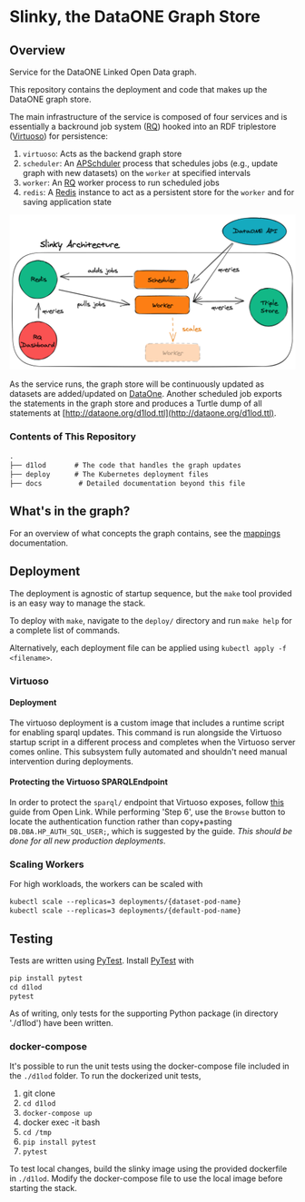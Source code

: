 # Slinky, the DataONE Graph Store

## Overview

Service for the DataONE Linked Open Data graph.

This repository contains the deployment and code that makes up the
DataONE graph store.

The main infrastructure of the service is composed of four services and is essentially a backround job system ([RQ](https://python-rq.org/)) hooked into an RDF triplestore ([Virtuoso](http://vos.openlinksw.com/owiki/wiki/VOS)) for persistence:

1. `virtuoso`: Acts as the backend graph store
2. `scheduler`: An [APSchduler](https://apscheduler.readthedocs.org) process that schedules jobs (e.g., update graph with new datasets) on the `worker` at specified intervals
3. `worker`: An [RQ](http://python-rq.org/) worker process to run scheduled jobs
4. `redis`: A [Redis](http://redis.io) instance to act as a persistent store for the `worker` and for saving application state

![slinky architecture diagram showing the components in the list above connected with arrows](./docs/slinky-architecture.png)

As the service runs, the graph store will be continuously updated as datasets are added/updated on [DataOne](https://www.dataone.org/). Another scheduled job exports the statements in the graph store and produces a Turtle dump of all statements at [http://dataone.org/d1lod.ttl](http://dataone.org/d1lod.ttl).

### Contents of This Repository

```
.
├── d1lod       # The code that handles the graph updates
├── deploy      # The Kubernetes deployment files
├── docs         # Detailed documentation beyond this file
```

## What's in the graph?

For an overview of what concepts the graph contains, see the [mappings](/docs/mappings.md) documentation.

## Deployment

The deployment is agnostic of startup sequence, but the `make` tool
provided is an easy way to manage the stack.
 
To deploy with `make`, navigate to the `deploy/` directory and run `make
help` for a complete list of commands.

Alternatively, each deployment file can be applied using `kubectl apply
-f <filename>`.



### Virtuoso

#### Deployment

The virtuoso deployment is a custom image that includes a runtime script
for enabling sparql updates. This command is run alongside the Virtuoso
startup script in a different process and completes when the Virtuoso
server comes online. This subsystem fully automated and shouldn't need
manual intervention during deployments.

#### Protecting the Virtuoso SPARQLEndpoint

In order to protect the `sparql/` endpoint that Virtuoso exposes, follow
[this](http://vos.openlinksw.com/owiki/wiki/VOS/VirtSPARQLProtectSQLDigestAuthentication)
guide from Open Link. While performing 'Step 6', use the `Browse` button
to locate the authentication function rather than copy+pasting
`DB.DBA.HP_AUTH_SQL_USER;`, which is suggested by the guide. _This
should be done for all new production deployments_.

### Scaling Workers

For high workloads, the workers can be scaled with

```
kubectl scale --replicas=3 deployments/{dataset-pod-name}
kubectl scale --replicas=3 deployments/{default-pod-name}
```


## Testing

Tests are written using [PyTest](http://pytest.org/latest/). Install [PyTest](http://pytest.org/latest/) with

```
pip install pytest
cd d1lod
pytest
```

As of writing, only tests for the supporting Python package (in directory './d1lod') have been written.

### docker-compose
It's possible to run the unit tests using the docker-compose file
included in the `./d1lod` folder. To run the dockerized unit tests,

1. git clone
2. `cd d1lod`
3. `docker-compose up`
4. docker exec -it <slinky container id> bash
5. `cd /tmp`
6. `pip install pytest`
7. `pytest`

To test local changes, build the slinky image using the provided
dockerfile in `./d1lod`. Modify the docker-compose file to use the local
image before starting the stack.
